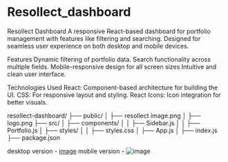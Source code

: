 # Resollect_dashboard
Resollect Dashboard
A responsive React-based dashboard for portfolio management with features like filtering and searching. 
Designed for seamless user experience on both desktop and mobile devices.

Features
Dynamic filtering of portfolio data.
Search functionality across multiple fields.
Mobile-responsive design for all screen sizes
Intuitive and clean user interface.

Technologies Used
React: Component-based architecture for building the UI.
CSS: For responsive layout and styling.
React Icons: Icon integration for better visuals.

resollect-dashboard/
├── public/
│   ├── resollect image.png
│   ├── logo.png
├── src/
│   ├── components/
│   │   ├── Sidebar.js
│   │   ├── Portfolio.js
│   ├── styles/
│   │   ├── styles.css
│   ├── App.js
│   ├── index.js
├── package.json

 desktop version - [image](https://github.com/user-attachments/assets/ef7213e7-29c6-4349-a2a7-8ff8b0380a4c)
mobile version - ![image](https://github.com/user-attachments/assets/dbf5d50a-94fe-4843-80f1-0bfb081a676d)
